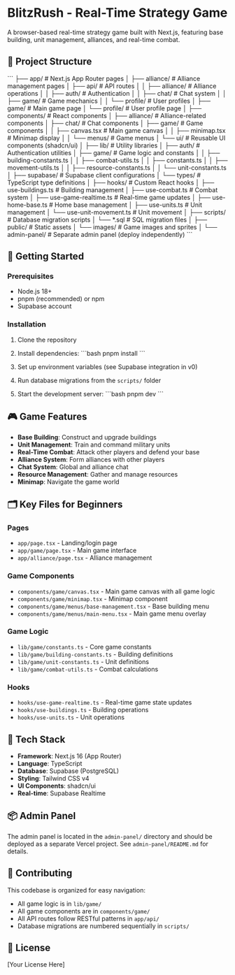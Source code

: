 # BlitzRush - Real-Time Strategy Game

A browser-based real-time strategy game built with Next.js, featuring base building, unit management, alliances, and real-time combat.

## 📁 Project Structure

\`\`\`
├── app/                          # Next.js App Router pages
│   ├── alliance/                 # Alliance management pages
│   ├── api/                      # API routes
│   │   ├── alliance/            # Alliance operations
│   │   ├── auth/                # Authentication
│   │   ├── chat/                # Chat system
│   │   ├── game/                # Game mechanics
│   │   └── profile/             # User profiles
│   ├── game/                    # Main game page
│   └── profile/                 # User profile page
│
├── components/                   # React components
│   ├── alliance/                # Alliance-related components
│   ├── chat/                    # Chat components
│   ├── game/                    # Game components
│   │   ├── canvas.tsx           # Main game canvas
│   │   ├── minimap.tsx          # Minimap display
│   │   └── menus/               # Game menus
│   └── ui/                      # Reusable UI components (shadcn/ui)
│
├── lib/                         # Utility libraries
│   ├── auth/                    # Authentication utilities
│   ├── game/                    # Game logic and constants
│   │   ├── building-constants.ts
│   │   ├── combat-utils.ts
│   │   ├── constants.ts
│   │   ├── movement-utils.ts
│   │   ├── resource-constants.ts
│   │   └── unit-constants.ts
│   ├── supabase/                # Supabase client configurations
│   └── types/                   # TypeScript type definitions
│
├── hooks/                       # Custom React hooks
│   ├── use-buildings.ts         # Building management
│   ├── use-combat.ts            # Combat system
│   ├── use-game-realtime.ts     # Real-time game updates
│   ├── use-home-base.ts         # Home base management
│   ├── use-units.ts             # Unit management
│   └── use-unit-movement.ts     # Unit movement
│
├── scripts/                     # Database migration scripts
│   └── *.sql                    # SQL migration files
│
├── public/                      # Static assets
│   └── images/                  # Game images and sprites
│
└── admin-panel/                 # Separate admin panel (deploy independently)
\`\`\`

## 🚀 Getting Started

### Prerequisites
- Node.js 18+ 
- pnpm (recommended) or npm
- Supabase account

### Installation

1. Clone the repository
2. Install dependencies:
   \`\`\`bash
   pnpm install
   \`\`\`

3. Set up environment variables (see Supabase integration in v0)

4. Run database migrations from the `scripts/` folder

5. Start the development server:
   \`\`\`bash
   pnpm dev
   \`\`\`

## 🎮 Game Features

- **Base Building**: Construct and upgrade buildings
- **Unit Management**: Train and command military units
- **Real-Time Combat**: Attack other players and defend your base
- **Alliance System**: Form alliances with other players
- **Chat System**: Global and alliance chat
- **Resource Management**: Gather and manage resources
- **Minimap**: Navigate the game world

## 🗂️ Key Files for Beginners

### Pages
- `app/page.tsx` - Landing/login page
- `app/game/page.tsx` - Main game interface
- `app/alliance/page.tsx` - Alliance management

### Game Components
- `components/game/canvas.tsx` - Main game canvas with all game logic
- `components/game/minimap.tsx` - Minimap component
- `components/game/menus/base-management.tsx` - Base building menu
- `components/game/menus/main-menu.tsx` - Main game menu overlay

### Game Logic
- `lib/game/constants.ts` - Core game constants
- `lib/game/building-constants.ts` - Building definitions
- `lib/game/unit-constants.ts` - Unit definitions
- `lib/game/combat-utils.ts` - Combat calculations

### Hooks
- `hooks/use-game-realtime.ts` - Real-time game state updates
- `hooks/use-buildings.ts` - Building operations
- `hooks/use-units.ts` - Unit operations

## 🔧 Tech Stack

- **Framework**: Next.js 16 (App Router)
- **Language**: TypeScript
- **Database**: Supabase (PostgreSQL)
- **Styling**: Tailwind CSS v4
- **UI Components**: shadcn/ui
- **Real-time**: Supabase Realtime

## 📦 Admin Panel

The admin panel is located in the `admin-panel/` directory and should be deployed as a separate Vercel project. See `admin-panel/README.md` for details.

## 🤝 Contributing

This codebase is organized for easy navigation:
- All game logic is in `lib/game/`
- All game components are in `components/game/`
- All API routes follow RESTful patterns in `app/api/`
- Database migrations are numbered sequentially in `scripts/`

## 📝 License

[Your License Here]
